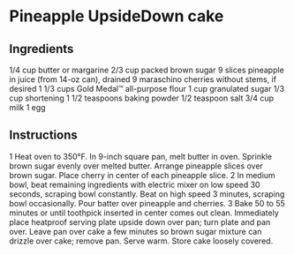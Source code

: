 Pineapple UpsideDown cake
=========================

Ingredients
-----------

1/4
cup butter or margarine 
2/3
cup packed brown sugar
9
slices pineapple in juice (from 14-oz can), drained
9
maraschino cherries without stems, if desired
1 1/3
cups Gold Medal™ all-purpose flour
1
cup granulated sugar 
1/3
cup shortening
1 1/2
teaspoons baking powder
1/2
teaspoon salt
3/4
cup milk 
1
egg

Instructions
------------

1 Heat oven to 350°F. In 9-inch square pan, melt butter in oven. Sprinkle brown sugar evenly over melted butter. Arrange pineapple slices over brown sugar. Place cherry in center of each pineapple slice.
2 In medium bowl, beat remaining ingredients with electric mixer on low speed 30 seconds, scraping bowl constantly. Beat on high speed 3 minutes, scraping bowl occasionally. Pour batter over pineapple and cherries.
3 Bake 50 to 55 minutes or until toothpick inserted in center comes out clean. Immediately place heatproof serving plate upside down over pan; turn plate and pan over. Leave pan over cake a few minutes so brown sugar mixture can drizzle over cake; remove pan. Serve warm. Store cake loosely covered.